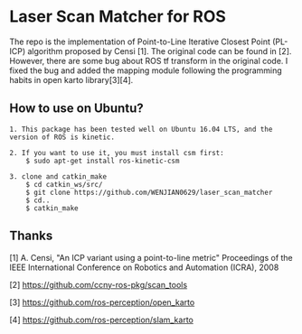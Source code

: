 # Laser Scan Matcher for ROS
The repo is the implementation of Point-to-Line Iterative Closest Point (PL-ICP) algorithm proposed by Censi [1]. The original code can be found in [2]. However, there are some bug about ROS tf transform in the original code. I fixed the bug and added the mapping module following the programming habits in open karto library[3][4].

## How to use on Ubuntu?
    1. This package has been tested well on Ubuntu 16.04 LTS, and the version of ROS is kinetic.
    
    2. If you want to use it, you must install csm first:
        $ sudo apt-get install ros-kinetic-csm
        
    3. clone and catkin_make
        $ cd catkin_ws/src/
        $ git clone https://github.com/WENJIAN0629/laser_scan_matcher
        $ cd..
        $ catkin_make
  

## Thanks

[1] A. Censi, "An ICP variant using a point-to-line metric" Proceedings of the IEEE International Conference on Robotics and Automation (ICRA), 2008

[2] https://github.com/ccny-ros-pkg/scan_tools

[3] https://github.com/ros-perception/open_karto

[4] https://github.com/ros-perception/slam_karto
